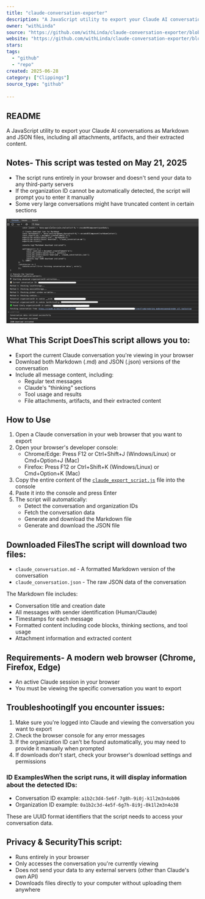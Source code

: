 ```yaml
---
title: "claude-conversation-exporter"
description: "A JavaScript utility to export your Claude AI conversations as Markdown and JSON files, including all attachments, artifacts, and their extracted content. - claude-conversation-exporter/claude_export_script.js at master · withLinda/claude-conversation-exporter"
owner: "withLinda"
source: "https://github.com/withLinda/claude-conversation-exporter/blob/master/README.md"
website: "https://github.com/withLinda/claude-conversation-exporter/blob/master/README.md"
stars:
tags:
  - "github"
  - "repo"
created: 2025-06-28
category: ["Clippings"]
source_type: "github"

---
```

## README

A JavaScript utility to export your Claude AI conversations as Markdown and JSON files, including all attachments, artifacts, and their extracted content.

## Notes- This script was tested on May 21, 2025
- The script runs entirely in your browser and doesn't send your data to any third-party servers
- If the organization ID cannot be automatically detected, the script will prompt you to enter it manually
- Some very large conversations might have truncated content in certain sections

[![Claude Conversation Exporter Screenshot](https://github.com/withLinda/claude-conversation-exporter/raw/master/img.png)](https://github.com/withLinda/claude-conversation-exporter/blob/master/img.png)

## What This Script DoesThis script allows you to:

- Export the current Claude conversation you're viewing in your browser
- Download both Markdown (.md) and JSON (.json) versions of the conversation
- Include all message content, including:
	- Regular text messages
	- Claude's "thinking" sections
	- Tool usage and results
	- File attachments, artifacts, and their extracted content

## How to Use
1. Open a Claude conversation in your web browser that you want to export
2. Open your browser's developer console:
	- Chrome/Edge: Press F12 or Ctrl+Shift+J (Windows/Linux) or Cmd+Option+J (Mac)
	- Firefox: Press F12 or Ctrl+Shift+K (Windows/Linux) or Cmd+Option+K (Mac)
3. Copy the entire content of the [`claude_export_script.js`](https://github.com/withLinda/claude-conversation-exporter/blob/master/claude_export_script.js) file into the console
4. Paste it into the console and press Enter
5. The script will automatically:
	- Detect the conversation and organization IDs
	- Fetch the conversation data
	- Generate and download the Markdown file
	- Generate and download the JSON file

## Downloaded FilesThe script will download two files:

- `claude_conversation.md` - A formatted Markdown version of the conversation
- `claude_conversation.json` - The raw JSON data of the conversation

The Markdown file includes:

- Conversation title and creation date
- All messages with sender identification (Human/Claude)
- Timestamps for each message
- Formatted content including code blocks, thinking sections, and tool usage
- Attachment information and extracted content

## Requirements- A modern web browser (Chrome, Firefox, Edge)
- An active Claude session in your browser
- You must be viewing the specific conversation you want to export

## TroubleshootingIf you encounter issues:

1. Make sure you're logged into Claude and viewing the conversation you want to export
2. Check the browser console for any error messages
3. If the organization ID can't be found automatically, you may need to provide it manually when prompted
4. If downloads don't start, check your browser's download settings and permissions

### ID ExamplesWhen the script runs, it will display information about the detected IDs:

- Conversation ID example: `a1b2c3d4-5e6f-7g8h-9i0j-k1l2m3n4ob06`
- Organization ID example: `0a1b2c3d-4e5f-6g7h-8i9j-0k1l2m3n4o38`

These are UUID format identifiers that the script needs to access your conversation data.

## Privacy & SecurityThis script:

- Runs entirely in your browser
- Only accesses the conversation you're currently viewing
- Does not send your data to any external servers (other than Claude's own API)
- Downloads files directly to your computer without uploading them anywhere
